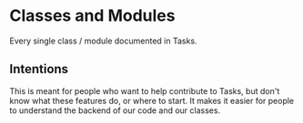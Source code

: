 # Classes and Modules
Every single class / module documented in Tasks.

## Intentions
This is meant for people who want to help contribute to Tasks, but don't know what these features do, or where to start. 
It makes it easier for people to understand the backend of our code and our classes.
